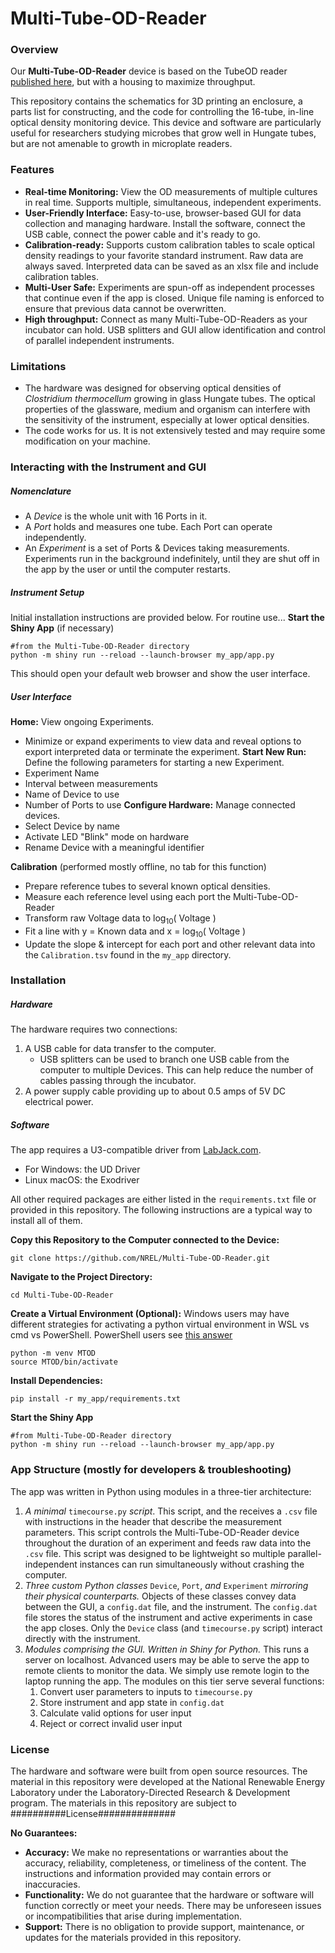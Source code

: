 # Multi-Tube-OD-Reader
### Overview
Our **Multi-Tube-OD-Reader** device is based on the TubeOD reader [published here](https://doi.org/10.3389/fmicb.2021.790576), but with a housing to maximize throughput.

This repository contains the schematics for 3D printing an enclosure, a parts list for constructing, and the code for controlling the 16-tube, in-line optical density monitoring device. This device and software are particularly useful for researchers studying microbes that grow well in Hungate tubes, but are not amenable to growth in microplate readers.
### Features
- **Real-time Monitoring:** View the OD measurements of multiple cultures in real time. Supports multiple, simultaneous, independent experiments.
- **User-Friendly Interface:** Easy-to-use, browser-based GUI for data collection and managing hardware. Install the software, connect the USB cable, connect the power cable and it's ready to go.
- **Calibration-ready:** Supports custom calibration tables to scale optical density readings to your favorite standard instrument. Raw data are always saved. Interpreted data can be saved as an xlsx file and include calibration tables. 
- **Multi-User Safe:** Experiments are spun-off as independent processes that continue even if the app is closed. Unique file naming is enforced to ensure that previous data cannot be overwritten. 
- **High throughput:** Connect as many Multi-Tube-OD-Readers as your incubator can hold. USB splitters and GUI allow identification and control of parallel independent instruments.
### Limitations
- The hardware was designed for observing optical densities of *Clostridium thermocellum* growing in glass Hungate tubes. The optical properties of the glassware, medium and organism can interfere with the sensitivity of the instrument, especially at lower optical densities.
- The code works for us. It is not extensively tested and may require some modification on your machine.
### Interacting with the Instrument and GUI
##### Nomenclature
- A *Device* is the whole unit with 16 Ports in it.
- A *Port* holds and measures one tube. Each Port can operate independently.
- An *Experiment* is a set of Ports & Devices taking measurements. Experiments run in the background indefinitely, until they are shut off in the app by the user or until the computer restarts.
##### Instrument Setup
Initial installation instructions are provided below. For routine use...
**Start the Shiny App** (if necessary) 
```
#from the Multi-Tube-OD-Reader directory
python -m shiny run --reload --launch-browser my_app/app.py 
```
This should open your default web browser and show the user interface.
##### User Interface
**Home:** View ongoing Experiments.
- Minimize or expand experiments to view data and reveal options to export interpreted data or terminate the experiment. 
**Start New Run:** Define the following parameters for starting a new Experiment.
- Experiment Name
- Interval between measurements 
- Name of Device to use
- Number of Ports to use
**Configure Hardware:** Manage connected devices.
- Select Device by name
- Activate LED "Blink" mode on hardware
- Rename Device with a meaningful identifier

**Calibration** (performed mostly offline, no tab for this function)
- Prepare reference tubes to several known optical densities. 
- Measure each reference level using each port the Multi-Tube-OD-Reader
- Transform raw Voltage data to log$_{10}$( Voltage ) 
- Fit a line with y = Known data and x = log$_{10}$( Voltage )
- Update the slope & intercept for each port and other relevant data into the `Calibration.tsv` found in the `my_app` directory.
### Installation 
##### Hardware
The hardware requires two connections:
1. A USB cable for data transfer to the computer.
	- USB splitters can be used to branch one USB cable from the computer to multiple Devices. This can help reduce the number of cables passing through the incubator.
2. A power supply cable providing up to about 0.5 amps of 5V DC electrical power.
##### Software
The app requires a U3-compatible driver from [LabJack.com](https://support.labjack.com/docs/labjackpython-for-ud-exodriver-u12-windows-mac-lin).
- For Windows: the UD Driver
- Linux macOS: the Exodriver 

All other required packages are either listed in the `requirements.txt` file or provided in this repository. The following instructions are a typical way to install all of them.

**Copy this Repository to the Computer connected to the Device:** 
 ```
 git clone https://github.com/NREL/Multi-Tube-OD-Reader.git
 ```

**Navigate to the Project Directory:**
```
cd Multi-Tube-OD-Reader
```

**Create a Virtual Environment (Optional):**
Windows users may have different strategies for activating a python virtual environment in WSL vs cmd vs PowerShell. PowerShell users see [this answer](https://stackoverflow.com/a/59815372) 
```
python -m venv MTOD
source MTOD/bin/activate 
```

**Install Dependencies:**
```
pip install -r my_app/requirements.txt
```

**Start the Shiny App**
```
#from Multi-Tube-OD-Reader directory
python -m shiny run --reload --launch-browser my_app/app.py 
```
### App Structure (mostly for developers & troubleshooting)

The app was written in Python using modules in a three-tier architecture:
1. *A minimal* `timecourse.py` *script*. This script, and the receives a `.csv` file with instructions in the header that describe the measurement parameters. This script controls the Multi-Tube-OD-Reader device throughout the duration of an experiment and feeds raw data into the `.csv` file. This script was designed to be lightweight so multiple parallel-independent instances can run simultaneously without crashing the computer.
2. *Three custom Python classes* `Device`, `Port`, *and* `Experiment` *mirroring their physical counterparts.* Objects of these classes convey data between the GUI, a `config.dat` file, and the instrument. The `config.dat` file stores the status of the instrument and active experiments in case the app closes. Only the `Device` class (and `timecourse.py` script) interact directly with the instrument.
3. *Modules comprising the GUI. Written in Shiny for Python.* This runs a server on localhost. Advanced users may be able to serve the app to remote clients to monitor the data. We simply use remote login to the laptop running the app. The modules on this tier serve several functions:
	1. Convert user parameters to inputs to `timecourse.py` 
	2. Store instrument and app state in `config.dat`
	3. Calculate valid options for user input
	4. Reject or correct invalid user input
### License
The hardware and software were built from open source resources. The material in this repository were developed at the National Renewable Energy Laboratory under the Laboratory-Directed Research & Development program. The materials in this repository are subject to  ##########License##############

**No Guarantees:**
- **Accuracy:** We make no representations or warranties about the accuracy, reliability, completeness, or timeliness of the content. The instructions and information provided may contain errors or inaccuracies.
- **Functionality:** We do not guarantee that the hardware or software will function correctly or meet your needs. There may be unforeseen issues or incompatibilities that arise during implementation.
- **Support:** There is no obligation to provide support, maintenance, or updates for the materials provided in this repository.
